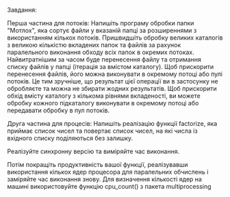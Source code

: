 Завдання:

Перша частина для потоків:
Напишіть програму обробки папки "Мотлох", яка сортує файли у вказаній папці за розширеннями з використанням кількох потоків. Пришвидшіть обробку великих каталогів з великою кількістю вкладених папок та файлів за рахунок паралельного виконання обходу всіх папок в окремих потоках. Найвитратнішим за часом буде перенесення файлу та отримання списку файлів у папці (ітерація за вмістом каталогу). Щоб прискорити перенесення файлів, його можна виконувати в окремому потоці або пулі потоків. Це тим зручніше, що результат цієї операції ви в застосунку не обробляєте та можна не збирати жодних результатів. Щоб прискорити обхід вмісту каталогу з кількома рівнями вкладеності, ви можете обробку кожного підкаталогу виконувати в окремому потоці або передавати обробку в пул потоків.

Друга частина для процесів:
Напишіть реалізацію функції factorize, яка приймає список чисел та повертає список чисел, на які числа із вхідного списку поділяються без залишку.

Реалізуйте синхронну версію та виміряйте час виконання.

Потім покращіть продуктивність вашої функції, реалізувавши використання кількох ядер процесора для паралельних обчислень і заміряйте час виконання знову. Для визначення кількості ядер на машині використовуйте функцію cpu_count() з пакета multiprocessing
